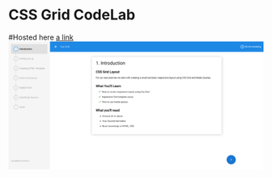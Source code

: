# CSS Grid CodeLab 
#Hosted here
[a link](https://codelab-css-grid.herokuapp.com/)
![Alt text](codelab-css-grid.png?raw=true "codelab-css-grid")
